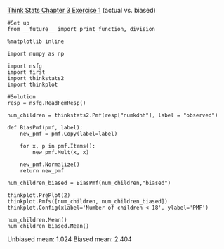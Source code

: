 [Think Stats Chapter 3 Exercise 1](http://greenteapress.com/thinkstats2/html/thinkstats2004.html#toc31) (actual vs. biased)

```
#Set up
from __future__ import print_function, division

%matplotlib inline

import numpy as np

import nsfg
import first
import thinkstats2
import thinkplot

#Solution
resp = nsfg.ReadFemResp()

num_children = thinkstats2.Pmf(resp["numkdhh"], label = "observed")

def BiasPmf(pmf, label):
    new_pmf = pmf.Copy(label=label)

    for x, p in pmf.Items():
        new_pmf.Mult(x, x)
        
    new_pmf.Normalize()
    return new_pmf

num_children_biased = BiasPmf(num_children,"biased")

thinkplot.PrePlot(2)
thinkplot.Pmfs([num_children, num_children_biased])
thinkplot.Config(xlabel='Number of children < 18', ylabel='PMF')

num_children.Mean()
num_children_biased.Mean()
```

Unbiased mean: 1.024
Biased mean: 2.404